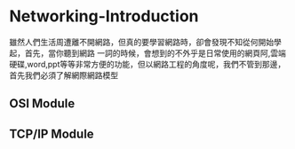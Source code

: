 # Networking-Introduction #
雖然人們生活周遭離不開網路，但真的要學習網路時，卻會發現不知從何開始學起，首先，當你聽到網路 一詞的時候，會想到的不外乎是日常使用的網頁阿,雲端硬碟,word,ppt等等非常方便的功能，但以網路工程的角度呢，我們不管到那邊，首先我們必須了解網際網路模型

## OSI Module ##

## TCP/IP Module ##